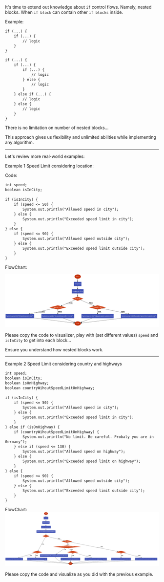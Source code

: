 It's time to extend out knowledge about `if` control flows. Namely, nested blocks.
When `if block` can contain other `if blocks` inside.

Example: 

```
if (...) {
    if (...) {
        // logic
    } 
}
```

```
if (...) {
    if (...) {
        if (...) {
            // logic
        } else {
            // logic
        }
    } else if (...) {
        // logic
    } else {
        // logic
    }
} 
```

There is no limitation on number of nested blocks...

This approach gives us flexibility and unlimited abilities while implementing any algorithm.
***
Let's review more real-world examples:

Example 1 Speed Limit considering location:

Code:
```
int speed;
boolean isInCity;

if (isInCity) {
    if (speed <= 50) {
        System.out.println("Allowed speed in city");
    } else {
        System.out.println("Exceeded speed limit in city");
    }
} else {
    if (speed <= 90) {
        System.out.println("Allowed speed outside city");
    } else {
        System.out.println("Exceeded speed limit outside city");
    }
}
```

FlowChart:

![img.png](img.png)

Please copy the code to visualizer, play with (set different values) `speed` and `isInCity` to get into each block...

Ensure you understand how nested blocks work.
*** 
Example 2 Speed Limit considering country and highways

```
int speed;
boolean isInCity;
boolean isOnHighway;
boolean countryWihoutSpeedLimitOnHighway;

if (isInCity) {
    if (speed <= 50) {
        System.out.println("Allowed speed in city");
    } else {
        System.out.println("Exceeded speed limit in city");
    }
} else if (isOnHighway) {
    if (countryWihoutSpeedLimitOnHighway) {
        System.out.println("No limit. Be careful. Probaly you are in Germany");
    } else if (speed <= 130) {
        System.out.println("Allowed speed on highway");
    } else {
        System.out.println("Exceeded speed limit on highway");
    }
} else {
    if (speed <= 90) {
        System.out.println("Allowed speed outside city");
    } else {
        System.out.println("Exceeded speed limit outside city");
    }
}
```

FlowChart:
![img_1.png](img_1.png)

Please copy the code and visualize as you did with the previous example.

